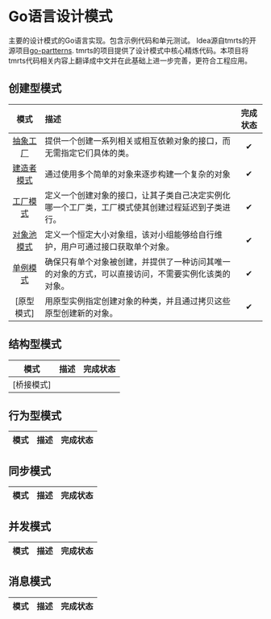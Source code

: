 # Go语言设计模式
主要的设计模式的Go语言实现。包含示例代码和单元测试。
Idea源自tmrts的开源项目[go-partterns](https://github.com/tmrts/go-patterns). tmrts的项目提供了设计模式中核心精炼代码。本项目将tmrts代码相关内容上翻译成中文并在此基础上进一步完善，更符合工程应用。
## 创建型模式

| 模式 | 描述 | 完成状态 |
|:-------:|:----------- |:------:|
| [抽象工厂](/creational/abstract_factory.md) | 提供一个创建一系列相关或相互依赖对象的接口，而无需指定它们具体的类。 | ✔ |
| [建造者模式](/creational/builder.md) | 通过使用多个简单的对象来逐步构建一个复杂的对象 | ✔ |
| [工厂模式](/creational/factory.md) | 定义一个创建对象的接口，让其子类自己决定实例化哪一个工厂类，工厂模式使其创建过程延迟到子类进行。 | ✔ |
| [对象池模式](/creational/object-pool.md) | 定义一个恒定大小对象组，该对小组能够给自行维护，用户可通过接口获取单个对象。 | ✔ |
| [单例模式](/creational/singleton.md) | 确保只有单个对象被创建，并提供了一种访问其唯一的对象的方式，可以直接访问，不需要实例化该类的对象。 | ✔ |
| [原型模式] | 用原型实例指定创建对象的种类，并且通过拷贝这些原型创建新的对象。 |  ✔ |
## 结构型模式

| 模式 | 描述 | 完成状态 |
|:-------:|:----------- |:------:|
|[桥接模式] | 

## 行为型模式

| 模式 | 描述 | 完成状态 |
|:-------:|:----------- |:------:|

## 同步模式

| 模式 | 描述 | 完成状态 |
|:-------:|:----------- |:------:|

## 并发模式

| 模式 | 描述 | 完成状态 |
|:-------:|:----------- |:------:|

## 消息模式

| 模式 | 描述 | 完成状态 |
|:-------:|:----------- |:------:|
